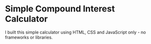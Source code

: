 # Simple Compound Interest Calculator

I built this simple calculator using HTML, CSS and JavaScript only - no frameworks or libraries.